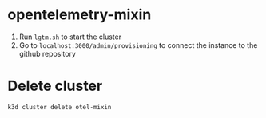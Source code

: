 # opentelemetry-mixin

1. Run `lgtm.sh` to start the cluster
1. Go to `localhost:3000/admin/provisioning` to connect the instance to the github repository

# Delete cluster
`k3d cluster delete otel-mixin`